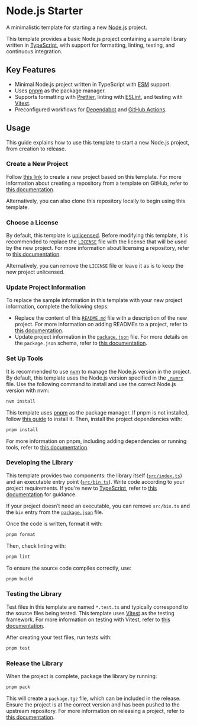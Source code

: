 # Node.js Starter

A minimalistic template for starting a new [Node.js](https://nodejs.org/en) project.

This template provides a basic Node.js project containing a sample library written in [TypeScript](https://www.typescriptlang.org/), with support for formatting, linting, testing, and continuous integration.

## Key Features

- Minimal Node.js project written in TypeScript with [ESM](https://nodejs.org/api/esm.html) support.
- Uses [pnpm](https://pnpm.io//) as the package manager.
- Supports formatting with [Prettier](https://prettier.io/), linting with [ESLint](https://eslint.org/), and testing with [Vitest](https://vitest.dev/).
- Preconfigured workflows for [Dependabot](https://docs.github.com/en/code-security/dependabot) and [GitHub Actions](https://github.com/features/actions).

## Usage

This guide explains how to use this template to start a new Node.js project, from creation to release.

### Create a New Project

Follow [this link](https://github.com/new?template_name=nodejs-starter&template_owner=threeal) to create a new project based on this template. For more information about creating a repository from a template on GitHub, refer to [this documentation](https://docs.github.com/en/repositories/creating-and-managing-repositories/creating-a-repository-from-a-template).

Alternatively, you can also clone this repository locally to begin using this template.

### Choose a License

By default, this template is [unlicensed](https://unlicense.org/). Before modifying this template, it is recommended to replace the [`LICENSE`](./LICENSE) file with the license that will be used by the new project. For more information about licensing a repository, refer to [this documentation](https://docs.github.com/en/repositories/managing-your-repositorys-settings-and-features/customizing-your-repository/licensing-a-repository).

Alternatively, you can remove the `LICENSE` file or leave it as is to keep the new project unlicensed.

### Update Project Information

To replace the sample information in this template with your new project information, complete the following steps:

- Replace the content of this [`README.md`](./README.md) file with a description of the new project. For more information on adding READMEs to a project, refer to [this documentation](https://docs.github.com/en/repositories/managing-your-repositorys-settings-and-features/customizing-your-repository/about-readmes).
- Update project information in the [`package.json`](./package.json) file. For more details on the `package.json` schema, refer to [this documentation](https://docs.npmjs.com/cli/v10/configuring-npm/package-json).

### Set Up Tools

It is recommended to use [nvm](https://github.com/nvm-sh/nvm) to manage the Node.js version in the project. By default, this template uses the Node.js version specified in the [`.nvmrc`](./.nvmrc) file. Use the following command to install and use the correct Node.js version with nvm:

```sh
nvm install
```

This template uses [pnpm](https://pnpm.io/) as the package manager. If pnpm is not installed, follow [this guide](https://pnpm.io/installation) to install it. Then, install the project dependencies with:

```sh
pnpm install
```

For more information on pnpm, including adding dependencies or running tools, refer to [this documentation](https://pnpm.io/pnpm-cli).

### Developing the Library

This template provides two components: the library itself ([`src/index.ts`](./src/index.ts)) and an executable entry point ([`src/bin.ts`](./src/bin.ts)). Write code according to your project requirements. If you're new to [TypeScript](https://www.typescriptlang.org/), refer to [this documentation](https://www.typescriptlang.org/docs/) for guidance.

If your project doesn’t need an executable, you can remove `src/bin.ts` and the `bin` entry from the [`package.json`](./package.json) file.

Once the code is written, format it with:

```sh
pnpm format
```

Then, check linting with:

```sh
pnpm lint
```

To ensure the source code compiles correctly, use:

```sh
pnpm build
```

### Testing the Library

Test files in this template are named `*.test.ts` and typically correspond to the source files being tested. This template uses [Vitest](https://vitest.dev/) as the testing framework. For more information on testing with Vitest, refer to [this documentation](https://vitest.dev/guide/).

After creating your test files, run tests with:

```sh
pnpm test
```

### Release the Library

When the project is complete, package the library by running:

```sh
pnpm pack
```

This will create a `package.tgz` file, which can be included in the release. Ensure the project is at the correct version and has been pushed to the upstream repository. For more information on releasing a project, refer to [this documentation](https://docs.github.com/en/repositories/releasing-projects-on-github/about-releases).
